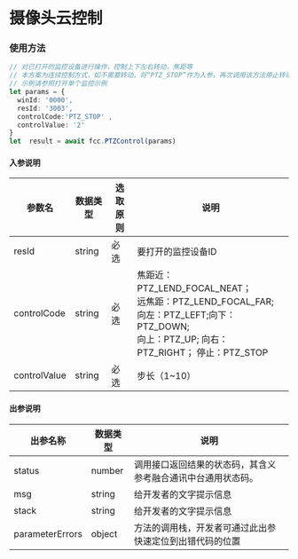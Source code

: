 # 摄像头云控制
<!-- ### 发起视频点呼示例

:::preview
demo-preview=../../../components/interface/video/dialVideo.vue
::: -->

### 使用方法
```typescript
// 对已打开的监控设备进行操作，控制上下左右转动，焦距等
// 本方案为连续控制方式，如不需要转动，将“PTZ_STOP”作为入参，再次调用该方法停止转动
// 示例请参照打开单个监控示例
let params = {
  winId: '0000',
  resId: '3003',
  controlCode:'PTZ_STOP' ,
  controlValue: '2'
}
let  result = await fcc.PTZControl(params)
```
<!-- **入参说明** -->
#### 入参说明

| **参数名** | **数据类型** | **选取原则** |**说明** |
| ---------- | ------------ | ------------ | ------------------ |
| resId      | string       | 必选         | 要打开的监控设备ID |
| controlCode      | string       | 必选         | 焦距近：PTZ_LEND_FOCAL_NEAT；<br/> 远焦距：PTZ_LEND_FOCAL_FAR;<br/>向左：PTZ_LEFT;向下：PTZ_DOWN;<br/>向上：PTZ_UP; 向右：PTZ_RIGHT； 停止：PTZ_STOP|
| controlValue      | string       | 必选         | 步长（1~10） |

#### 出参说明

| **出参名称** | **数据类型** | **说明**                         |
| -------- | -------- | ------------------------------ |
| status   | number   | 调用接口返回结果的状态码，其含义参考融合通讯中台通用状态码。 |
| msg      | string   | 给开发者的文字提示信息                    |
| stack      | string   | 给开发者的文字提示信息                    |
| parameterErrors     | object   | 方法的调用栈，开发者可通过此出参快速定位到出错代码的位置                   |

<!-- 代码 -->

<!-- ::: code-group

```sh [pnpm]
#查询pnpm版本
pnpm -v
```

```sh [yarn]
#查询yarn版本
yarn -v
```

::: -->
